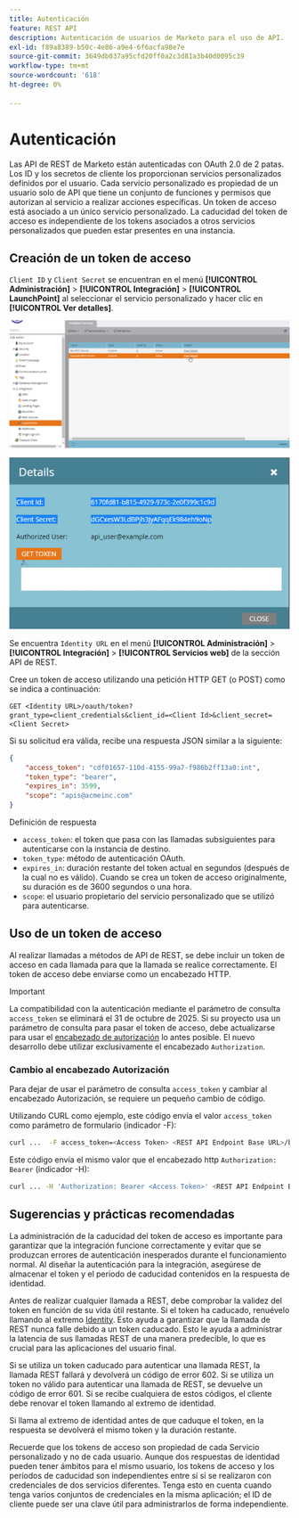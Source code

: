 ```yaml
---
title: Autenticación
feature: REST API
description: Autenticación de usuarios de Marketo para el uso de API.
exl-id: f89a8389-b50c-4e86-a9e4-6f6acfa98e7e
source-git-commit: 3649db037a95cfd20ff0a2c3d81a3b40d0095c39
workflow-type: tm+mt
source-wordcount: '618'
ht-degree: 0%

---
```


# Autenticación

Las API de REST de Marketo están autenticadas con OAuth 2.0 de 2 patas. Los ID y los secretos de cliente los proporcionan servicios personalizados definidos por el usuario. Cada servicio personalizado es propiedad de un usuario solo de API que tiene un conjunto de funciones y permisos que autorizan al servicio a realizar acciones específicas. Un token de acceso está asociado a un único servicio personalizado. La caducidad del token de acceso es independiente de los tokens asociados a otros servicios personalizados que pueden estar presentes en una instancia.

## Creación de un token de acceso

`Client ID` y `Client Secret` se encuentran en el menú **[!UICONTROL Administración]** > **[!UICONTROL Integración]** > **[!UICONTROL LaunchPoint]** al seleccionar el servicio personalizado y hacer clic en **[!UICONTROL Ver detalles]**.

![Obtener detalles del servicio REST](assets/authentication-service-view-details.png)

![Credenciales de Launchpoint](assets/admin-launchpoint-credentials.png)

Se encuentra `Identity URL` en el menú **[!UICONTROL Administración]** > **[!UICONTROL Integración]** > **[!UICONTROL Servicios web]** de la sección API de REST.

Cree un token de acceso utilizando una petición HTTP GET (o POST) como se indica a continuación:

```
GET <Identity URL>/oauth/token?grant_type=client_credentials&client_id=<Client Id>&client_secret=<Client Secret>
```

Si su solicitud era válida, recibe una respuesta JSON similar a la siguiente:

```json
{
    "access_token": "cdf01657-110d-4155-99a7-f986b2ff13a0:int",
    "token_type": "bearer",
    "expires_in": 3599,
    "scope": "apis@acmeinc.com"
}
```

Definición de respuesta

- `access_token`: el token que pasa con las llamadas subsiguientes para autenticarse con la instancia de destino.
- `token_type`: método de autenticación OAuth.
- `expires_in`: duración restante del token actual en segundos (después de la cual no es válido). Cuando se crea un token de acceso originalmente, su duración es de 3600 segundos o una hora.
- `scope`: el usuario propietario del servicio personalizado que se utilizó para autenticarse.

## Uso de un token de acceso

Al realizar llamadas a métodos de API de REST, se debe incluir un token de acceso en cada llamada para que la llamada se realice correctamente.
El token de acceso debe enviarse como un encabezado HTTP.

>[!IMPORTANT]
>
>La compatibilidad con la autenticación mediante el parámetro de consulta `access_token` se eliminará el 31 de octubre de 2025. Si su proyecto usa un parámetro de consulta para pasar el token de acceso, debe actualizarse para usar el [encabezado de autorización](https://experienceleague.adobe.com/es/docs/marketo-developer/marketo/rest/authentication#using-an-access-token) lo antes posible. El nuevo desarrollo debe utilizar exclusivamente el encabezado `Authorization`.

### Cambio al encabezado Autorización

Para dejar de usar el parámetro de consulta `access_token` y cambiar al encabezado Autorización, se requiere un pequeño cambio de código.

Utilizando CURL como ejemplo, este código envía el valor `access_token` como parámetro de formulario (indicador -F):

```bash
curl ...  -F access_token=<Access Token> <REST API Endpoint Base URL>/bulk/v1/apiCall.json
```

Este código envía el mismo valor que el encabezado http `Authorization: Bearer` (indicador -H):

```bash
curl ... -H 'Authorization: Bearer <Access Token>' <REST API Endpoint Base URL>/bulk/v1/apiCall.json
```

## Sugerencias y prácticas recomendadas

La administración de la caducidad del token de acceso es importante para garantizar que la integración funcione correctamente y evitar que se produzcan errores de autenticación inesperados durante el funcionamiento normal. Al diseñar la autenticación para la integración, asegúrese de almacenar el token y el periodo de caducidad contenidos en la respuesta de identidad.

Antes de realizar cualquier llamada a REST, debe comprobar la validez del token en función de su vida útil restante. Si el token ha caducado, renuévelo llamando al extremo [Identity](https://developer.adobe.com/marketo-apis/api/identity/#tag/Identity/operation/identityUsingGET). Esto ayuda a garantizar que la llamada de REST nunca falle debido a un token caducado. Esto le ayuda a administrar la latencia de sus llamadas REST de una manera predecible, lo que es crucial para las aplicaciones del usuario final.

Si se utiliza un token caducado para autenticar una llamada REST, la llamada REST fallará y devolverá un código de error 602. Si se utiliza un token no válido para autenticar una llamada de REST, se devuelve un código de error 601. Si se recibe cualquiera de estos códigos, el cliente debe renovar el token llamando al extremo de identidad.

Si llama al extremo de identidad antes de que caduque el token, en la respuesta se devolverá el mismo token y la duración restante.

Recuerde que los tokens de acceso son propiedad de cada Servicio personalizado y no de cada usuario. Aunque dos respuestas de identidad pueden tener ámbitos para el mismo usuario, los tokens de acceso y los períodos de caducidad son independientes entre sí si se realizaron con credenciales de dos servicios diferentes. Tenga esto en cuenta cuando tenga varios conjuntos de credenciales en la misma aplicación; el ID de cliente puede ser una clave útil para administrarlos de forma independiente.
